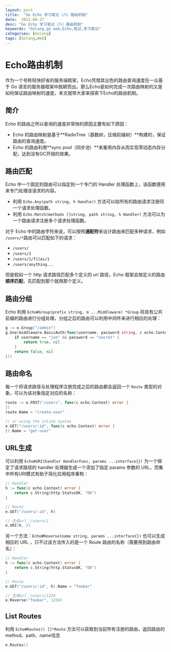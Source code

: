 ```yaml
---
layout: post
title:  "Go Echo 学习笔记（八）路由机制"
date:  2021-08-27
desc: "Go Echo 学习笔记（八）路由机制"
keywords: "Golang,go web,Echo,笔记,学习笔记"
categories: [Golang]
tags: [Golang,Web]
---
```

# Echo路由机制

作为一个号称轻快好省的服务端框架，Echo凭借其出色的路由查询速度在一众基于 Go 语言的服务器框架中脱颖而出。那么Echo是如何完成一次路由映射的又是如何保证路由映射的速度，本文就带大家来探索下Echo的路由机制。

## 简介

Echo 的路由之所以查询的速度非常快的原因主要有如下原因：
- Echo 的路由映射是基于**RadixTree（基数树，压缩前缀树）**构建的，保证路由的查询速度。
- Echo 的路由利用**sync pool（同步池）**来重用内存从而实现零动态内存分配，达到没有GC开销的效果。

## 路由匹配

Echo 中一个固定的路由可以指定到一个专门的 Handler 处理函数上，该函数便用来专门处理该请求的内容。

- 利用 `Echo.Any(path string, h Handler)` 方法可以给所有的路由请求注册同一个请求处理函数。
- 利用 `Echo.Match(methods []string, path string, h Handler)` 方法可以为一个路由请求注册多个请求处理函数。

对于 Echo 中的路由字符来说，可以按照**通配符**来设计路由来匹配多种请求，例如 `/users/*`路由可以匹配如下的请求：

- `/users/`
- `/users/1`
- `/users/1/files/1`
- `/users/anything...`

但是假如一个 http 请求路径匹配多个定义的 url 路径，Echo 框架会按定义的路由**顺序匹配**，先匹配到那个就用那个定义。

## 路由分组

Echo 利用 `Echo#Group(prefix string, m ...Middleware) *Group` 将具有公共前缀的路由进行分组处理，分组之后的路由可以利用中间件来进行相应的处理：

```go
g := e.Group("/admin")
g.Use(middleware.BasicAuth(func(username, password string, c echo.Context) (bool, error) {
	if username == "joe" && password == "secret" {
		return true, nil
	}
	return false, nil
}))
```

## 路由命名

每一个将请求路径与处理程序注册完成之后的路由都会返回一个 `Route` 类型的对象，可以为该对象指定对应的名称：

```go
route := e.POST("/users", func(c echo.Context) error {
})
route.Name = "create-user"

// or using the inline syntax
e.GET("/users/:id", func(c echo.Context) error {
}).Name = "get-user"
```

## URL生成

可以利用 `Echo#URI(handler HandlerFunc, params ...interface{})` 为一个绑定了请求路径的 handler 处理器生成一个添加了指定 params 参数的 URL，而集中所有URI模式有助于简化应用程序重构：

```go
// Handler
h := func(c echo.Context) error {
	return c.String(http.StatusOK, "OK")
}

// Route
e.GET("/users/:id", h)

// 生成url：/users/1
e.URI(h, 1)
```

另一个方法：`Echo#Reverse(name string, params ...interface{})` 也可以生成相应的 URL ，只不过该方法传入的是一个 Route 路由的名称（需要用到路由命名）：

```go
// Handler
h := func(c echo.Context) error {
	return c.String(http.StatusOK, "OK")
}

// Route
e.GET("/users/:id", h).Name = "foobar"

// 生成url：/users/1234
e.Reverse("foobar", 1234)
```

## List Routes

利用 `Echo#Routes() []*Route` 方法可以获取到当前所有注册的路由，返回路由的 method、path、name信息

```go
e.Routes()
```
